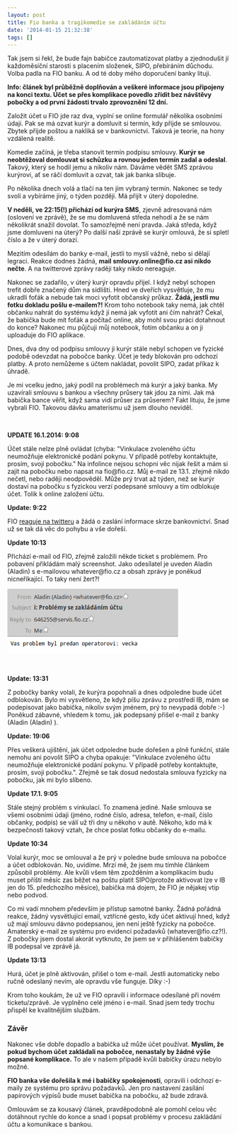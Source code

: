 ```yaml
---
layout: post
title: Fio banka a tragikomedie se zakládáním účtu
date: '2014-01-15 21:32:38'
tags: []
---
```

Tak jsem si řekl, že bude fajn babičce zautomatizovat platby a zjednodušit jí každoměsíční starosti s placením složenek, SIPO, přebíráním důchodu. Volba padla na FIO banku. A od té doby mého doporučení banky lituji.

<p><strong>Info: článek byl průběžně doplňován a veškeré informace jsou připojeny na konci textu. Účet se přes komplikace povedlo zřídit bez návštěvy pobočky a od první žádosti trvalo zprovoznění 12 dní.</strong></p>
<p>Založit účet u FIO jde raz dva, vyplní se online formulář několika osobními údaji. Pak se má ozvat kurýr a domluvit si termín, kdy přijde se smlouvou. Zbytek přijde poštou a nakliká se v bankovnictví. Taková je teorie, na hony vzdálená realitě.</p>
<p>Komedie začíná, je třeba stanovit termín podpisu smlouvy. <strong>Kurýr se neobtěžoval domlouvat si schůzku a rovnou jeden termín zadal a odeslal</strong>. Takový, který se hodil jemu a nikoliv nám. Dáváme vědět SMS zprávou kurýrovi, ať se ráčí domluvit a ozvat, tak jak banka slibuje. </p>
<p>Po několika dnech volá a tlačí na ten jím vybraný termín. Nakonec se tedy svolí a vybíráme jiný, o týden později. Má přijít v úterý dopoledne. </p>
<p><strong>V neděli, ve 22:15(!) přichází od kurýra SMS</strong>, zjevně adresovaná nám (oslovení ve zprávě), že se mu domluvená středa nehodí a že se nám několikrát snažil dovolat. To samozřejmě není pravda. Jaká středa, když jsme domluveni na úterý? Po další naší zprávě se kurýr omlouvá, že si spletl číslo a že v úterý dorazí. </p>
<p>Mezitím odesílám do banky e-mail, jestli to myslí vážně, nebo si dělají legraci. Reakce dodnes žádná, <strong>mail smlouvy.online@fio.cz asi nikdo nečte</strong>. A na twitterové zprávy raději taky nikdo nereaguje.</p>
<p>Nakonec se zadařilo, v úterý kurýr opravdu přijel. I když nebyl schopen trefit dobře značený dům na sídlišti. Hned ve dveřích vysvětluje, že mu ukradli foťák a nebude tak moci vyfotit občanský průkaz. <strong>Žádá, jestli mu fotku dokladu pošlu e-mailem?!</strong> Krom toho notebook taky nemá, jak chtěl občanku nahrát do systému když jí nemá jak vyfotit ani čím nahrát? Čekal, že babička bude mít foťák a počítač online, aby mohl svou práci dotahnout do konce? Nakonec mu půjčuji můj notebook, fotím občanku a on ji uploaduje do FIO aplikace.</p>
<p>Dnes, dva dny od podpisu smlouvy ji kurýr stále nebyl schopen ve fyzické podobě odevzdat na pobočce banky. Účet je tedy blokován pro odchozí platby. A proto nemůžeme s účtem nakládat, povolit SIPO, zadat příkaz k úhradě.</p>
<p>Je mi vcelku jedno, jaký podíl na problémech má kurýr a jaký banka. My uzavírali smlouvu s bankou a všechny průsery tak jdou za nimi. Jak má babička bance věřit, když sama vidí průser za průserem? Fakt lituju, že jsme vybrali FIO. Takovou dávku amaterismu už jsem dlouho neviděl.</p>
<p> </p>
<p><strong>UPDATE 16.1.2014: 9:08</strong></p>
<p>Účet stále nelze plně ovládat (chyba: "Vinkulace zvoleného účtu neumožňuje elektronické podání pokynu. V případě potřeby kontaktujte, prosím, svoji pobočku." Na infolince nejsou schopni věc nijak řešit a mám si zajít na pobočku nebo napsat na fio@fio.cz. Můj e-mail ze 13.1. zřejmě nikdo nečetl, nebo raději neodpověděl. Může prý trvat až týden, než se kurýr dostaví na pobočku s fyzickou verzí podepsané smlouvy a tím odblokuje účet. Tolik k online založení účtu.</p>
<p><strong>Update: 9:22 </strong></p>
<p>FIO <a href="https://twitter.com/FIO_banka/status/423731934473109504">reaguje na twitteru</a> a žádá o zaslání informace skrze bankovnictví. Snad už se tak dá věc do pohybu a vše dořeší.</p>
<p><strong>Update 10:13</strong></p>
<p>Přichází e-mail od FIO, zřejmě založili někde ticket s problémem. Pro pobavení přikládám malý screenshot. Jako odesílatel je uveden Aladin (Aladin) s e-mailovou whatever@fio.cz a obsah zprávy je poněkud nicneříkající. To taky není žert?!</p>
<p><img src="/images/403.png" alt="" width="386" height="146" /></p>
<p> </p>
<p><strong>Update: 13:31</strong></p>
<p>Z pobočky banky volali, že kurýra popohnali a dnes odpoledne bude účet odblokován. Bylo mi vysvětleno, že když píšu zprávu z prostředí IB, mám se podepisovat jako babička, nikoliv svým jménem, prý to nevypadá dobře :-) Poněkud zábavné, vhledem k tomu, jak podepsaný přišel e-mail z banky (Aladin (Aladin) <whatever@fio.cz>). </p>
<p><strong>Update: 19:06</strong></p>
<p>Přes veškerá ujištění, jak účet odpoledne bude dořešen a plně funkční, stále nemohu ani povolit SIPO a chyba opakuje: "Vinkulace zvoleného účtu neumožňuje elektronické podání pokynu. V případě potřeby kontaktujte, prosím, svoji pobočku.". Zřejmě se tak dosud nedostala smlouva fyzicky na pobočku, jak mi bylo slíbeno.   </p>
<p><strong>Update 17.1. 9:05</strong></p>
<p>Stále stejný problém s vinkulací. To znamená jediné. Naše smlouva se všemi osobními údaji (jméno, rodné číslo, adresa, telefon, e-mail, číslo občanky, podpis) se válí už tři dny u někoho v autě. Někoho, kdo má k bezpečnosti takový vztah, že chce poslat fotku občanky do e-mailu.</p>
<p><strong>Update 10:34</strong></p>
<p>Volal kurýr, moc se omlouval a že prý v poledne bude smlouva na pobočce a účet odblokován. No, uvidíme. Mrzí mě, že jsem mu tímhle článkem způsobil problémy. Ale kvůli všem těm zpožděním a komplikacím budu muset příští měsíc zas běžet na poštu platit SIPO(protože aktivovat lze v IB jen do 15. předchozího měsíce), babička má dojem, že FIO je nějakej vtip nebo podvod.</p>
<p>Co mi vadí mnohem především je přístup samotné banky. Žádná pořádná reakce, žádný vysvětlující email, vztřícné gesto, kdy účet aktivují hned, když už mají smlouvu dávno podepsanou, jen není ještě fyzicky na pobočce. Amaterský e-mail ze systému pro evidenci požadavků (whatever@fio.cz?!). Z pobočky jsem dostal akorát vytknuto, že jsem se v přihlášeném babičky IB podepsal ve zprávě já. </p>
<p><strong>Update 13:13</strong></p>
<p>Hurá, účet je plně aktivován, přišel o tom e-mail. Jestli automaticky nebo ručně odeslaný nevím, ale opravdu vše funguje. Díky :-)</p>
<p>Krom toho koukám, že už ve FIO opravili i informace odesílané při novém ticketu/zprávě. Je vyplněno celé jméno i e-mail. Snad jsem tedy trochu přispěl ke kvalitnějším službám.</p>
<h3><strong>Závěr</strong></h3>
<p>Nakonec vše dobře dopadlo a babička už může účet používat. <strong>Myslím, že pokud bychom účet zakládali na pobočce, nenastaly by žádné výše popsané komplikace.</strong> To ale v našem případě kvůli babičky úrazu nebylo možné.</p>
<p><strong>FIO banka vše dořešila k mé i babičky spokojenosti</strong>, opravili i odchozí e-maily ze systému pro správu požadavků. Jen pro nastavení zasílání papírových výpisů bude muset babička na pobočku, až bude zdravá. </p>
<p>Omlouvám se za kousavý článek, pravděpodobně ale pomohl celou věc dotáhnout rychle do konce a snad i popsat problémy v procesu zakládání účtu a komunikace s bankou. </p>
<p> </p>

